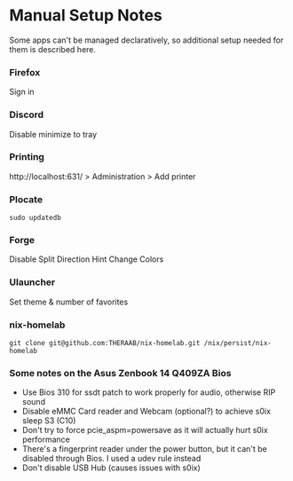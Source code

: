 # Manual Setup Notes

Some apps can't be managed declaratively, so additional setup needed for them is described here.

### Firefox

Sign in

### Discord

Disable minimize to tray

### Printing

http://localhost:631/ > Administration > Add printer

### Plocate

```console
sudo updatedb
```

### Forge

Disable Split Direction Hint
Change Colors

### Ulauncher

Set theme & number of favorites

### nix-homelab

```console
git clone git@github.com:THERAAB/nix-homelab.git /nix/persist/nix-homelab
```

### Some notes on the Asus Zenbook 14 Q409ZA Bios

- Use Bios 310 for ssdt patch to work properly for audio, otherwise RIP sound
- Disable eMMC Card reader and Webcam (optional?) to achieve s0ix sleep S3 (C10)
- Don't try to force pcie_aspm=powersave as it will actually hurt s0ix performance
- There's a fingerprint reader under the power button, but it can't be disabled through Bios. I used a udev rule instead
- Don't disable USB Hub (causes issues with s0ix)
